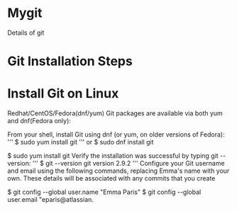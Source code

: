 # Mygit
Details of git
# Git Installation Steps
# Install Git on Linux
Redhat/CentOS/Fedora(dnf/yum)
Git packages are available via both yum and dnf(Fedora only):

From your shell, install Git using dnf (or yum, on older versions of Fedora):
'''
$ sudo yum install git
'''
or
$ sudo dnf install git

$ sudo yum install git
Verify the installation was successful by typing git --version:
'''
$ git --version
git version 2.9.2
'''
Configure your Git username and email using the following commands, replacing Emma's name with your own. These details will be associated with any commits that you create

$ git config --global user.name "Emma Paris"
$ git config --global user.email "eparis@atlassian.


